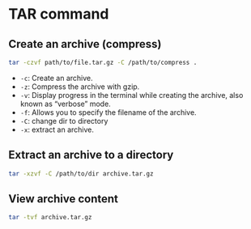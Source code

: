# TAR command

## Create an archive (compress)

```bash
tar -czvf path/to/file.tar.gz -C /path/to/compress .
```

- `-c`: Create an archive.
- `-z`: Compress the archive with gzip.
- `-v`: Display progress in the terminal while creating the archive, also known as “verbose” mode.
- `-f`: Allows you to specify the filename of the archive.
- `-C`: change dir to directory
- `-x`: extract an archive.


## Extract an archive to a directory

```bash
tar -xzvf -C /path/to/dir archive.tar.gz
```


## View archive content

```bash
tar -tvf archive.tar.gz
```